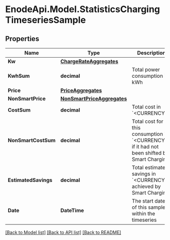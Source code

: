 # EnodeApi.Model.StatisticsChargingTimeseriesSample

## Properties

Name | Type | Description | Notes
------------ | ------------- | ------------- | -------------
**Kw** | [**ChargeRateAggregates**](ChargeRateAggregates.md) |  | 
**KwhSum** | **decimal** | Total power consumption in kWh | 
**Price** | [**PriceAggregates**](PriceAggregates.md) |  | 
**NonSmartPrice** | [**NonSmartPriceAggregates**](NonSmartPriceAggregates.md) |  | 
**CostSum** | **decimal** | Total cost in &#x60;&lt;CURRENCY&gt;&#x60; | 
**NonSmartCostSum** | **decimal** | Total cost for this consumption in &#x60;&lt;CURRENCY&gt;&#x60;, if it had not been shifted by Smart Charging | 
**EstimatedSavings** | **decimal** | Total estimated savings in &#x60;&lt;CURRENCY&gt;&#x60;, achieved by Smart Charging | 
**Date** | **DateTime** | The start date of this sample within the timeseries | 

[[Back to Model list]](../README.md#documentation-for-models) [[Back to API list]](../README.md#documentation-for-api-endpoints) [[Back to README]](../README.md)

